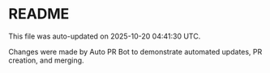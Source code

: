 # README

This file was auto-updated on 2025-10-20 04:41:30 UTC.

Changes were made by Auto PR Bot to demonstrate automated updates, PR creation, and merging.

